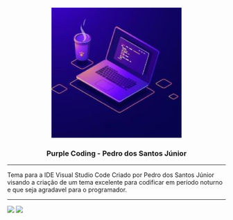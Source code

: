 <p align="center">
<img width="300" height="300" src="./assets/purple_icon.jpg"></img>

<h3 align="center"> Purple Coding - Pedro dos Santos Júnior</h3>
</p>

***

<p>
Tema para a IDE Visual Studio Code Criado por Pedro dos Santos Júnior visando a criação de um tema excelente para codificar em período noturno e que seja agradavel para o programador.
</p>

***

<div> 
  <!-- <a href="https://instagram.com/rafaballerini" target="_blank"><img src="https://img.shields.io/badge/-Instagram-%23E4405F?style=for-the-badge&logo=instagram&logoColor=white" target="_blank"></a> -->
  <a href = "mailto:pedrosantos.joon@gmail.com"><img src="https://img.shields.io/badge/-Gmail-%23333?style=for-the-badge&logo=gmail&logoColor=white" target="_blank"></a>
  <a href="https://www.linkedin.com/in/pedrosantosjoon" target="_blank"><img src="https://img.shields.io/badge/-LinkedIn-%230077B5?style=for-the-badge&logo=linkedin&logoColor=white" target="_blank"></a> 

</div>